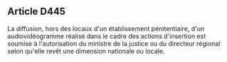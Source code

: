 Article D445
----
La diffusion, hors des locaux d'un établissement pénitentiaire, d'un
audiovidéogramme réalisé dans le cadre des actions d'insertion est soumise à
l'autorisation du ministre de la justice ou du directeur régional selon qu'elle
revêt une dimension nationale ou locale.
